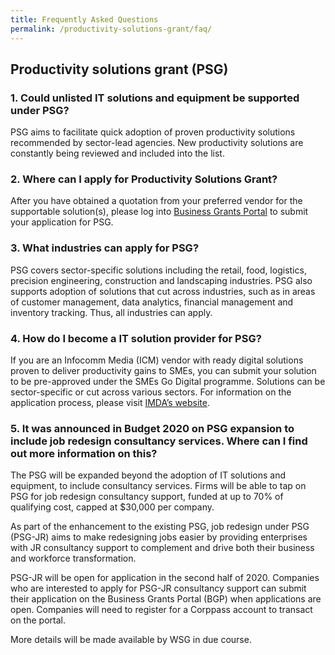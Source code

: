 ```yaml
---
title: Frequently Asked Questions
permalink: /productivity-solutions-grant/faq/
---
```


## Productivity solutions grant (PSG)

### 1. Could unlisted IT solutions and equipment be supported under PSG?

PSG aims to facilitate quick adoption of proven productivity solutions recommended by sector-lead agencies. New productivity solutions are constantly being reviewed and included into the list.

### 2. Where can I apply for Productivity Solutions Grant?

After you have obtained a quotation from your preferred vendor for the supportable solution(s), please log into <a href="https://www.businessgrants.gov.sg/" target="_blank">Business Grants Portal</a> to submit your application for PSG.

### 3. What industries can apply for PSG?

PSG covers sector-specific solutions including the retail, food, logistics, precision engineering, construction and landscaping industries. PSG also supports adoption of solutions that cut across industries, such as in areas of customer management, data analytics, financial management and inventory tracking. Thus, all industries can apply.

### 4. How do I become a IT solution provider for PSG?

If you are an Infocomm Media (ICM) vendor with ready digital solutions proven to deliver productivity gains to SMEs, you can submit your solution to be pre-approved under the SMEs Go Digital programme. Solutions can be sector-specific or cut across various sectors. For information on the application process, please visit <a href="https://www.imda.gov.sg/programme-listing/smes-go-digital/pre-approval-of-icm-vendors-solutions" target="_blank">IMDA’s website</a>.

### 5. It was announced in Budget 2020 on PSG expansion to include job redesign consultancy services. Where can I find out more information on this?

The PSG will be expanded beyond the adoption of IT solutions and equipment, to include consultancy services. Firms will be able to tap on PSG for job redesign consultancy support, funded at up to 70% of qualifying cost, capped at $30,000 per company.

As part of the enhancement to the existing PSG, job redesign under PSG (PSG-JR) aims to make redesigning jobs easier by providing enterprises with JR consultancy support to complement and drive both their business and workforce transformation.

PSG-JR will be open for application in the second half of 2020. Companies who are interested to apply for PSG-JR consultancy support can submit their application on the Business Grants Portal (BGP) when applications are open. Companies will need to register for a Corppass account to transact on the portal.

More details will be made available by WSG in due course.
